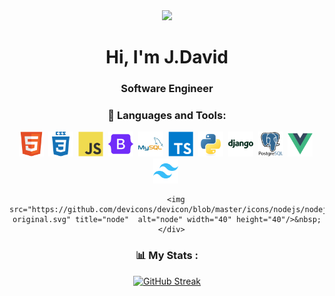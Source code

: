 <div id="header" align="center">
    <img src="https://media.giphy.com/media/oYQ9HRm5Mo7VXeMNVR/giphy.gif" width="300" />
    <h1 align="center">Hi, I'm J.David</h1>
    <h3 align="center">Software Engineer</h3>
</div>

<div align="center">
    <h3>🔨 Languages and Tools:</h3>
    <div>
        <img src="https://github.com/devicons/devicon/blob/master/icons/html5/html5-original.svg" title="HTML5" alt="HTML" width="40" height="40"/>&nbsp;
        <img src="https://github.com/devicons/devicon/blob/master/icons/css3/css3-plain-wordmark.svg"  title="CSS3" alt="CSS" width="40" height="40"/>&nbsp;
        <img src="https://github.com/devicons/devicon/blob/master/icons/javascript/javascript-original.svg" title="JavaScript" alt="JavaScript" width="40" height="40"/>&nbsp;
        <img src="https://github.com/devicons/devicon/blob/master/icons/bootstrap/bootstrap-plain.svg" title="Bootstrap" alt="Bootstrap" width="40" height="40"/>&nbsp;
        <img src="https://github.com/devicons/devicon/blob/master/icons/mysql/mysql-original-wordmark.svg" title="MySQL"  alt="MySQL" width="40" height="40"/>&nbsp;
        <img src="https://github.com/devicons/devicon/blob/master/icons/typescript/typescript-plain.svg" title="TS"  alt="TS" width="40" height="40"/>&nbsp;
        <img src="https://github.com/devicons/devicon/blob/master/icons/python/python-original.svg" title="PY"  alt="PY" width="40" height="40"/>&nbsp;
        <img src="https://github.com/devicons/devicon/blob/master/icons/django/django-plain-wordmark.svg" title="django"  alt="django" width="40" height="40"/>&nbsp;
        <img src="https://github.com/devicons/devicon/blob/master/icons/postgresql/postgresql-original-wordmark.svg" title="postgresql"  alt="postgresql" width="40" height="40"/>&nbsp;
        <img src="https://github.com/devicons/devicon/blob/master/icons/vuejs/vuejs-original.svg" title="vue"  alt="vue" width="40" height="40"/>&nbsp;
        <img src="https://github.com/devicons/devicon/blob/master/icons/tailwindcss/tailwindcss-original.svg" title="tailwind"  alt="tailwind" width="40" height="40"/>&nbsp;

        <img src="https://github.com/devicons/devicon/blob/master/icons/nodejs/nodejs-original.svg" title="node"  alt="node" width="40" height="40"/>&nbsp;
      </div>
</div>

### 📊 My Stats :

<div id="stats" align="center">

[![GitHub Streak](https://github-readme-streak-stats.herokuapp.com?user=JuAnDaGmiss77&theme=midnight-purple)](https://git.io/streak-stats)

</div>
